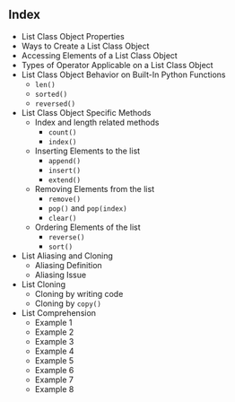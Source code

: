 ## Index
- List Class Object Properties
- Ways to Create a List Class Object
- Accessing Elements of a List Class Object
- Types of Operator Applicable on a List Class Object
- List Class Object Behavior on Built-In Python Functions
    - `len()`
    - `sorted()`
    - `reversed()`
- List Class Object Specific Methods
    - Index and length related methods
        - `count()`
        - `index()`
    - Inserting Elements to the list
        - `append()`
        - `insert()`
        - `extend()`
    - Removing Elements from the list
        - `remove()`
        - `pop()` and `pop(index)`
        - `clear()`
    - Ordering Elements of the list
        - `reverse()`
        - `sort()`
- List Aliasing and Cloning
    - Aliasing Definition
    - Aliasing Issue
- List Cloning
    - Cloning by writing code
    - Cloning by `copy()`
- List Comprehension
    - Example 1
    - Example 2
    - Example 3
    - Example 4
    - Example 5
    - Example 6
    - Example 7
    - Example 8
